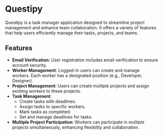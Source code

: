 # Questipy

Questipy is a task manager application designed to streamline project management and enhance team collaboration. It offers a variety of features that help users efficiently manage their tasks, projects, and teams.

## Features

- **Email Verification**: User registration includes email verification to ensure account security.
- **Worker Management**: Logged-in users can create and manage workers. Each worker has a designated position (e.g., Developer, Designer).
- **Project Management**: Users can create multiple projects and assign existing workers to these projects.
- **Task Management**: 
  - Create tasks with deadlines.
  - Assign tasks to specific workers.
  - Mark tasks as completed.
  - Set and manage deadlines for tasks.
- **Multiple Project Participation**: Workers can participate in multiple projects simultaneously, enhancing flexibility and collaboration.



